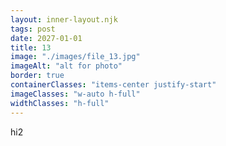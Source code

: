 ```yaml
---
layout: inner-layout.njk
tags: post
date: 2027-01-01
title: 13
image: "./images/file_13.jpg"
imageAlt: "alt for photo"
border: true
containerClasses: "items-center justify-start"
imageClasses: "w-auto h-full"
widthClasses: "h-full"
---
```


hi2
